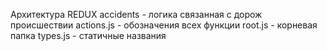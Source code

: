Архитектура REDUX
accidents - логика связанная с дорож происшествии
actions.js - обозначения всех функции
root.js - корневая папка
types.js - статичные названия
